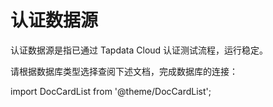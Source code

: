 # 认证数据源

认证数据源是指已通过 Tapdata Cloud 认证测试流程，运行稳定。

请根据数据库类型选择查阅下述文档，完成数据库的连接：

import DocCardList from '@theme/DocCardList';

<DocCardList />